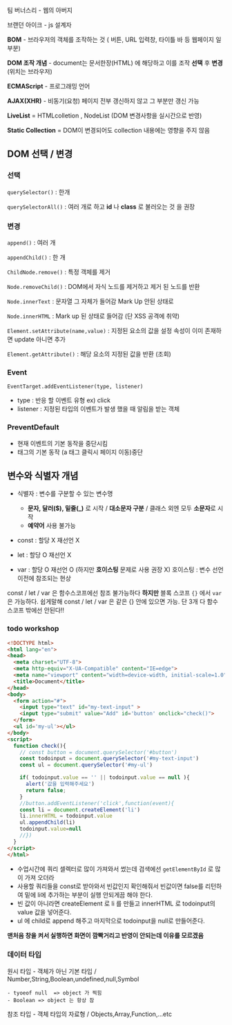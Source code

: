 팀 버너스리 - 웹의 아버지

브랜던 아이크 - js 설계자



**BOM** - 브라우저의 객체를 조작하는 것 ( 버튼, URL 입력창, 타이틀 바 등 웹페이지 일부분)

**DOM 조작 개념** - document는 문서한장(HTML) 에 해당하고 이를 조작
							 __선택__ 후 __변경__ (위치는 브라우저)

__ECMAScript__ - 프로그래밍 언어

__AJAX(XHR)__ - 비동기(요청) 페이지 전부 갱신하지 않고 그 부분만 갱신 가능

**LiveList** = HTMLcolletion , NodeList (DOM 변경사항을 실시간으로 반영)

**Static Collection** = DOM이 변경되어도 collection 내용에는 영향을 주지 않음



## DOM 선택 / 변경

### 선택 

 `querySelector()` : 한개 

 `querySelectorAll()`  : 여러 개로 하고 **id** 나 **class** 로 불러오는 것 을 권장

### 변경

`append()` : 여러 개  

`appendChild()`  : 한 개 

`ChildNode.remove()` : 특정 객체를 제거 

`Node.removeChild()` : DOM에서 자식 노드를 제거하고 제거 된 노드를 반환 

`Node.innerText` : 문자열 그 자체가 들어감 Mark Up 안된 상태로

`Node.innerHTML` : Mark up 된 상태로 들어감 (단 XSS 공격에 취약)

`Element.setAttribute(name,value)` : 지정된 요소의 값을 설정 속성이 이미 존재하면 update 아니면 추가

`Element.getAttribute()` : 해당 요소의 지정된 값을 반환 (조회)

### Event

`EventTarget.addEventListener(type, listener)` 

- type : 반응 할 이벤트 유형 ex) click
- listener : 지정된 타입의 이벤트가 발생 했을 때 알림을 받는 객체 

### PreventDefault

- 현재 이벤트의 기본 동작을 중단시킴
- 태그의 기본 동작 (a 태그 클릭시 페이지 이동)중단 



## 변수와 식별자 개념

- 식별자 : 변수를 구분할 수 있는 변수명
  - __문자, 달러($), 밑줄(_)__ 로 시작 / **대소문자 구분** / 클래스 외엔 모두 **소문자**로 시작
  - __예약어__ 사용 불가능

- const : 할당 X  재선언 X
- let : 할당 O 재선언 X
- var : 할당 O 재선언 O (하지만 __호이스팅__ 문제로 사용 권장 X) 호이스팅 : 변수 선언 이전에 참조되는 현상

const / let / var 은 함수스코프에선 참조 불가능하다 __하지만__ 블록 스코프 `{}` 에서 `var` 은 가능하다.
쉽게말해 const / let / var 은 같은 {} 안에 있으면 가능. 단 3개 다 함수 스코프 밖에선 안된다!! 



### todo workshop

```html
<!DOCTYPE html>
<html lang="en">
<head>
  <meta charset="UTF-8">
  <meta http-equiv="X-UA-Compatible" content="IE=edge">
  <meta name="viewport" content="width=device-width, initial-scale=1.0">
  <title>Document</title>
</head>
<body>
  <form action="#">
    <input type="text" id="my-text-input" >
    <input type="submit" value="Add" id='button' onclick="check()">
  </form>
  <ul id='my-ul'></ul>
</body>
<script>
  function check(){
    // const button = document.querySelector('#button')
    const todoinput = document.querySelector('#my-text-input')
    const ul = document.querySelector('#my-ul')

    if( todoinput.value == '' || todoinput.value == null ){
      alert('값을 입력해주세요')
      return false;
    }
    //button.addEventListener('click',function(event){
    const li = document.createElement('li')
    li.innerHTML = todoinput.value
    ul.appendChild(li)
    todoinput.value=null
    //})
  }
</script>
</html>
```

- 수업시간에 쿼리 셀렉터로 많이 가져와서 썼는데 검색에선 `getElementById` 로 많이 가져 오더라
- 사용할  쿼리들을 const로 받아와서 빈값인지 확인해줘서 빈값이면 false를 리턴하여 밑에 li에 추가하는 부분이 실행 안되게끔 해야 한다.
- 빈 값이 아니라면 createElement 로 li 를 만들고 innerHTML 로 todoinput의 value 값을 넣어준다.
- ul 에 child로 append 해주고 마지막으로 todoinput을 null로 만들어준다.

**맨처음 창을 켜서 실행하면 화면이 깜빡거리고 반영이 안되는데 이유를 모르겠음**

### 데이터 타입

원시 타입  -  객체가 아닌 기본 타입 / Number,String,Boolean,undefined,null,Symbol

	- tyoeof null  => object 가 찍힘
	- Boolean => object 는 항상 참

참조 타입 - 객체 타입의 자료형 / Objects,Array,Function,...etc



